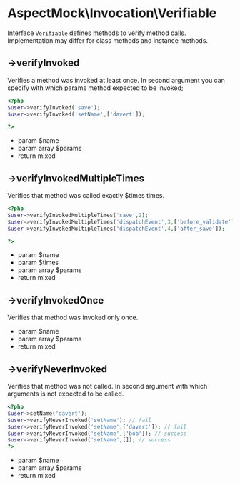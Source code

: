 # AspectMock\Invocation\Verifiable

Interface `Verifiable` defines methods to verify method calls.
Implementation may differ for class methods and instance methods.
  

## ->verifyInvoked


Verifies a method was invoked at least once.
In second argument you can specify with which params method expected to be invoked;

``` php
<?php
$user->verifyInvoked('save');
$user->verifyInvoked('setName',['davert']);

?>
```

 * param $name
 * param array $params
 * return mixed


## ->verifyInvokedMultipleTimes


Verifies that method was called exactly $times times.

``` php
<?php
$user->verifyInvokedMultipleTimes('save',2);
$user->verifyInvokedMultipleTimes('dispatchEvent',3,['before_validate']);
$user->verifyInvokedMultipleTimes('dispatchEvent',4,['after_save']);

?>
```

 * param $name
 * param $times
 * param array $params
 * return mixed


## ->verifyInvokedOnce


Verifies that method was invoked only once.

 * param $name
 * param array $params
 * return mixed


## ->verifyNeverInvoked


Verifies that method was not called.
In second argument with which arguments is not expected to be called.

``` php
<?php
$user->setName('davert');
$user->verifyNeverInvoked('setName'); // fail
$user->verifyNeverInvoked('setName',['davert']); // fail
$user->verifyNeverInvoked('setName',['bob']); // success
$user->verifyNeverInvoked('setName',[]); // success
?>
```

 * param $name
 * param array $params
 * return mixed
